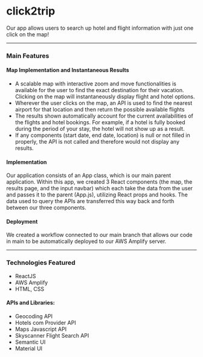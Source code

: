# click2trip

Our app allows users to search up hotel and flight information with just one click on the map!

---

### Main Features

#### Map Implementation and Instantaneous Results
- A scalable map with interactive zoom and move functionalities is available for the user to find the exact destination for their vacation. Clicking on the map will instantaneously display flight and hotel options.
- Wherever the user clicks on the map, an API is used to find the nearest airport for that location and then return the possible available flights 
- The results shown automatically account for the current availabilities of the flights and hotel bookings. For example, if a hotel is fully booked during the period of your stay, the hotel will not show up as a result. 
- If any components (start date, end date, location) is null or not filled in properly, the API is not called and therefore would not display any results. 

#### Implementation
Our application consists of an App class, which is our main parent application. Within this app, we created 3 React components (the map, the results page, and the input navbar) which each take the data from the user and passes it to the parent (App.js), utilizing React props and hooks. The data used to query the APIs are transferred this way back and forth between our three components. 

#### Deployment
We created a workflow connected to our main branch that allows our code in main to be automatically deployed to our AWS Amplify server. 

---
### Technologies Featured

- ReactJS
- AWS Amplify
- HTML, CSS

#### APIs and Libraries:
- Geocoding API
- Hotels com Provider API
- Maps Javascript API
- Skyscanner Flight Search API
- Semantic UI
- Material UI


